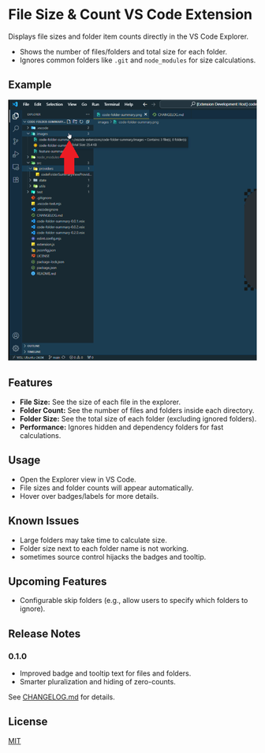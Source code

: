 # File Size & Count VS Code Extension

Displays file sizes and folder item counts directly in the VS Code Explorer.  
- Shows the number of files/folders and total size for each folder.
- Ignores common folders like `.git` and `node_modules` for size calculations.

## Example

![view file size on hover](images/folder_hover.png)

## Features

- **File Size:** See the size of each file in the explorer.
- **Folder Count:** See the number of files and folders inside each directory.
- **Folder Size:** See the total size of each folder (excluding ignored folders).
- **Performance:** Ignores hidden and dependency folders for fast calculations.

## Usage

- Open the Explorer view in VS Code.
- File sizes and folder counts will appear automatically.
- Hover over badges/labels for more details.

## Known Issues

- Large folders may take time to calculate size.
- Folder size next to each folder name is not working.
- sometimes source control hijacks the badges and tooltip.

## Upcoming Features

- Configurable skip folders (e.g., allow users to specify which folders to ignore).

## Release Notes

### 0.1.0

- Improved badge and tooltip text for files and folders.
- Smarter pluralization and hiding of zero-counts.

See [CHANGELOG.md](./CHANGELOG.md) for details.

## License

[MIT](./LICENSE)